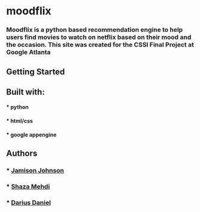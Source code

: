 # moodflix
### Moodflix is a python based recommendation engine to help users find movies to watch on netflix based on their mood and the occasion. This site was created for the CSSI Final Project at Google Atlanta

## Getting Started
## Built with:
####  * python
####  * html/css
####  * google appengine

## Authors
###   * [Jamison Johnson](https://github.com/2rasta)
###   * [Shaza Mehdi](https://github.com/shaza13)
###   * [Darius Daniel](https://github.com/Drdj11)

